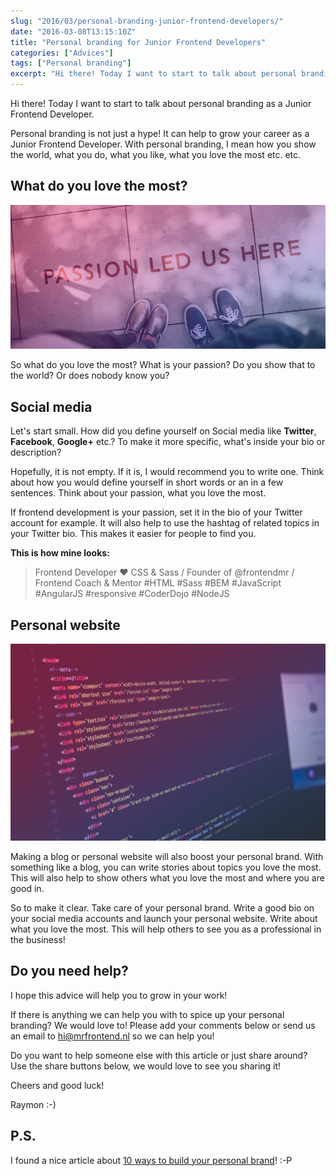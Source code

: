 ```yaml
---
slug: "2016/03/personal-branding-junior-frontend-developers/"
date: "2016-03-08T13:15:10Z"
title: "Personal branding for Junior Frontend Developers"
categories: ["Advices"]
tags: ["Personal branding"]
excerpt: "Hi there! Today I want to start to talk about personal branding as a Junior Frontend Developer.Pers..."
---
```


Hi there! Today I want to start to talk about personal branding as a Junior Frontend Developer.

Personal branding is not just a hype! It can help to grow your career as a Junior Frontend Developer. With personal branding, I mean how you show the world, what you do, what you like, what you love the most etc. etc.

## What do you love the most?

![passion](08-1.jpg)

So what do you love the most? What is your passion? Do you show that to the world? Or does nobody know you?

## Social media

Let's start small. How did you define yourself on Social media like **Twitter**, **Facebook**, **Google+** etc.? To make it more specific, what's inside your bio or description?

Hopefully, it is not empty. If it is, I would recommend you to write one. Think about how you would define yourself in short words or an in a few sentences. Think about your passion, what you love the most.

If frontend development is your passion, set it in the bio of your Twitter account for example. It will also help to use the hashtag of related topics in your Twitter bio. This makes it easier for people to find you.

**This is how mine looks:**

> Frontend Developer ♥ CSS & Sass / Founder of @frontendmr / Frontend Coach & Mentor #HTML #Sass #BEM #JavaScript #AngularJS #responsive #CoderDojo #NodeJS

## Personal website

![html-css](08-2.jpg)

Making a blog or personal website will also boost your personal brand. With something like a blog, you can write stories about topics you love the most. This will also help to show others what you love the most and where you are good in.

So to make it clear. Take care of your personal brand. Write a good bio on your social media accounts and launch your personal website. Write about what you love the most. This will help others to see you as a professional in the business!

## Do you need help?

I hope this advice will help you to grow in your work!

If there is anything we can help you with to spice up your personal branding? We would love to! Please add your comments below or send us an email to [hi@mrfrontend.nl](mailto:hi@mrfrontend.nl) so we can help you!

Do you want to help someone else with this article or just share around? Use the share buttons below, we would love to see you sharing it!

Cheers and good luck!

Raymon :-)

## P.S.

I found a nice article about [10 ways to build your personal brand](http://skillcrush.com/2015/02/20/10-ways-build-personal-brand/)! :-P
